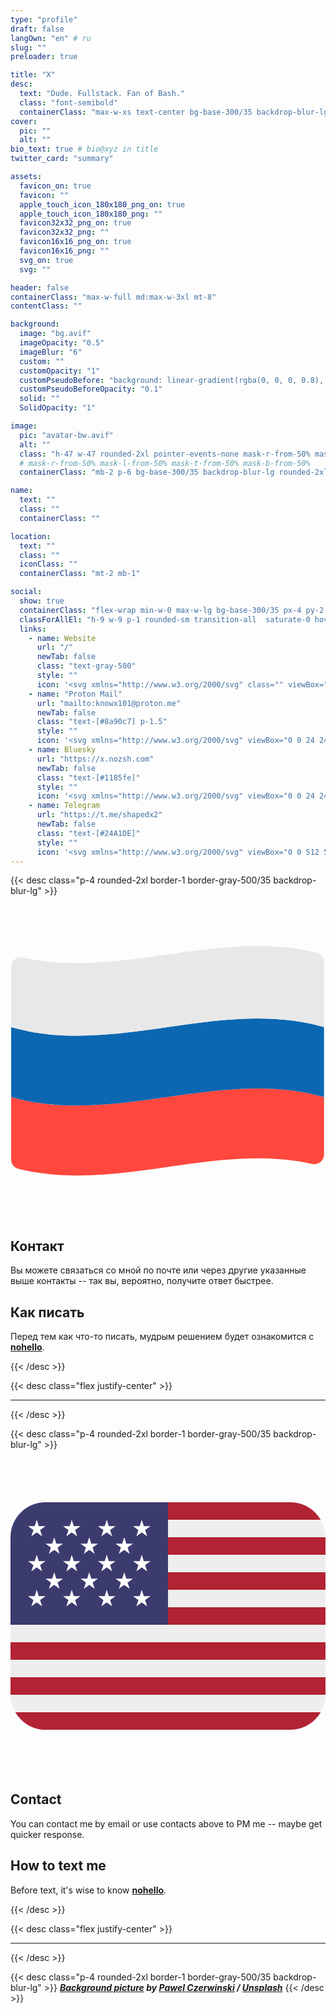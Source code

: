 ```yaml
---
type: "profile"
draft: false
langOwn: "en" # ru
slug: ""
preloader: true

title: "X"
desc:
  text: "Dude. Fullstack. Fan of Bash."
  class: "font-semibold"
  containerClass: "max-w-xs text-center bg-base-300/35 backdrop-blur-lg px-4 py-2 rounded-2xl"
cover:
  pic: ""
  alt: ""
bio_text: true # bio@xyz in title
twitter_card: "summary"

assets:
  favicon_on: true
  favicon: ""
  apple_touch_icon_180x180_png_on: true
  apple_touch_icon_180x180_png: ""
  favicon32x32_png_on: true
  favicon32x32_png: ""
  favicon16x16_png_on: true
  favicon16x16_png: ""
  svg_on: true
  svg: ""

header: false
containerClass: "max-w-full md:max-w-3xl mt-8"
contentClass: ""

background:
  image: "bg.avif"
  imageOpacity: "0.5"
  imageBlur: "6"
  custom: ""
  customOpacity: "1"
  customPseudoBefore: "background: linear-gradient(rgba(0, 0, 0, 0.8), rgba(0, 0, 0, 0.8)), url('noise.gif'); pointer-events: none;"
  customPseudoBeforeOpacity: "0.1"
  solid: ""
  SolidOpacity: "1"

image:
  pic: "avatar-bw.avif"
  alt: ""
  class: "h-47 w-47 rounded-2xl pointer-events-none mask-r-from-50% mask-l-from-50% mask-t-from-50% mask-b-from-50%"
  # mask-r-from-50% mask-l-from-50% mask-t-from-50% mask-b-from-50%
  containerClass: "mb-2 p-6 bg-base-300/35 backdrop-blur-lg rounded-2xl"

name:
  text: ""
  class: ""
  containerClass: ""

location:
  text: ""
  class: ""
  iconClass: ""
  containerClass: "mt-2 mb-1"

social:
  show: true
  containerClass: "flex-wrap min-w-0 max-w-lg bg-base-300/35 px-4 py-2 backdrop-blur-lg rounded-2xl mt-2"
  classForAllEl: "h-9 w-9 p-1 rounded-sm transition-all  saturate-0 hover:saturate-100 hover:scale-90"
  links:
    - name: Website
      url: "/"
      newTab: false
      class: "text-gray-500"
      style: ""
      icon: '<svg xmlns="http://www.w3.org/2000/svg" class="" viewBox="0 0 24 24"><path fill="currentColor" d="M16.36 14c.08-.66.14-1.32.14-2s-.06-1.34-.14-2h3.38c.16.64.26 1.31.26 2s-.1 1.36-.26 2m-5.15 5.56c.6-1.11 1.06-2.31 1.38-3.56h2.95a8.03 8.03 0 0 1-4.33 3.56M14.34 14H9.66c-.1-.66-.16-1.32-.16-2s.06-1.35.16-2h4.68c.09.65.16 1.32.16 2s-.07 1.34-.16 2M12 19.96c-.83-1.2-1.5-2.53-1.91-3.96h3.82c-.41 1.43-1.08 2.76-1.91 3.96M8 8H5.08A7.92 7.92 0 0 1 9.4 4.44C8.8 5.55 8.35 6.75 8 8m-2.92 8H8c.35 1.25.8 2.45 1.4 3.56A8 8 0 0 1 5.08 16m-.82-2C4.1 13.36 4 12.69 4 12s.1-1.36.26-2h3.38c-.08.66-.14 1.32-.14 2s.06 1.34.14 2M12 4.03c.83 1.2 1.5 2.54 1.91 3.97h-3.82c.41-1.43 1.08-2.77 1.91-3.97M18.92 8h-2.95a15.7 15.7 0 0 0-1.38-3.56c1.84.63 3.37 1.9 4.33 3.56M12 2C6.47 2 2 6.5 2 12a10 10 0 0 0 10 10a10 10 0 0 0 10-10A10 10 0 0 0 12 2"/></svg>'
    - name: "Proton Mail"
      url: "mailto:knowx101@proton.me"
      newTab: false
      class: "text-[#8a90c7] p-1.5"
      style: ""
      icon: '<svg xmlns="http://www.w3.org/2000/svg" viewBox="0 0 24 24"><path fill="currentColor" d="m15.24 8.998l3.656-3.073v15.81H2.482C1.11 21.735 0 20.609 0 19.223V6.944l7.58 6.38a2.186 2.186 0 0 0 2.871-.042l4.792-4.284zm-5.456 3.538l1.809-1.616a2.44 2.44 0 0 1-1.178-.533L.905 2.395A.552.552 0 0 0 0 2.826v2.811l8.226 6.923a1.186 1.186 0 0 0 1.558-.024M23.871 2.463a.55.55 0 0 0-.776-.068l-3.199 2.688v16.653h1.623c1.371 0 2.481-1.127 2.481-2.513V2.824a.55.55 0 0 0-.129-.36z"/></svg>'
    - name: Bluesky
      url: "https://x.nozsh.com"
      newTab: false
      class: "text-[#1185fe]"
      style: ""
      icon: '<svg xmlns="http://www.w3.org/2000/svg" viewBox="0 0 24 24"><path fill="currentColor" d="M12 11.388c-.906-1.761-3.372-5.044-5.665-6.662c-2.197-1.55-3.034-1.283-3.583-1.033C2.116 3.978 2 4.955 2 5.528c0 .575.315 4.709.52 5.4c.68 2.28 3.094 3.05 5.32 2.803c-3.26.483-6.157 1.67-2.36 5.898c4.178 4.325 5.726-.927 6.52-3.59c.794 2.663 1.708 7.726 6.444 3.59c3.556-3.59.977-5.415-2.283-5.898c2.225.247 4.64-.523 5.319-2.803c.205-.69.52-4.825.52-5.399c0-.575-.116-1.55-.752-1.838c-.549-.248-1.386-.517-3.583 1.033c-2.293 1.621-4.76 4.904-5.665 6.664"/></svg>'
    - name: Telegram
      url: "https://t.me/shapedx2"
      newTab: false
      class: "text-[#24A1DE]"
      style: ""
      icon: '<svg xmlns="http://www.w3.org/2000/svg" viewBox="0 0 512 512"><path fill="currentColor" d="M461.226 111.998c-4.48 29.013-34.773 226.133-44.586 288a27.1 27.1 0 0 1-12.824 23.14a27.09 27.09 0 0 1-26.43 1.18a138.9 138.9 0 0 1-36.053-18.987c-33.92-22.613-68.48-44.16-100.48-69.333c-15.36-12.16-15.573-23.467 0-36.907a3589 3589 0 0 0 109.44-104.106c4.693-4.694 15.36-15.147 9.387-21.334c-5.974-6.186-18.347 2.56-24.32 6.614c-49.92 33.28-100.267 66.346-149.334 100.48A62.5 62.5 0 0 1 128 289.918c-23.467-7.04-46.72-14.72-69.76-22.4c-9.387-2.987-34.134-13.013 11.733-31.787c117.12-48.64 236.587-97.493 354.133-145.92c28.587-10.88 40.534-1.28 37.12 22.187"/></svg>'
---
```


{{< desc class="p-4 rounded-2xl border-1 border-gray-500/35 backdrop-blur-lg" >}}

<div class="bg-base-300/35 backdrop-blur-lg p-3 absolute top-2 right-2 rounded-xl tooltip lg:tooltip-right" data-tip="На русском">
  <svg xmlns="http://www.w3.org/2000/svg" class="h-4 w-4" viewBox="0 0 512 512"><path fill="#ff473e" d="M1 312.52v101.445c0 7.251 4.94 13.588 11.981 15.318c159.163 39.106 318.326-43.539 477.489-8.034c9.83 2.193 19.149-5.331 19.149-15.403V312.52c-169.54-48.324-339.079 48.324-508.619 0"/><path fill="#0b67b2" d="M1 198.935v113.586c169.54 48.324 339.079-48.324 508.619 0V198.935c-169.54-48.324-339.079 48.324-508.619 0"/><path fill="#e8e8e8" d="M1 101.194v97.741c169.54 48.324 339.079-48.324 508.619 0V93.075c0-7.251-4.94-13.588-11.981-15.318c-159.163-39.106-318.326 43.539-477.489 8.034C10.319 83.599 1 91.122 1 101.194"/></svg>
</div>

## Контакт

Вы можете связаться со мной по почте или через другие указанные выше контакты -- так вы, вероятно, получите ответ быстрее.

## Как писать

Перед тем как что-то писать, мудрым решением будет ознакомится с **[nohello](https://nohello.net)**.

{{< /desc >}}

{{< desc class="flex justify-center" >}}

<hr class="w-50 sm:w-99">

{{< /desc >}}

{{< desc class="p-4 rounded-2xl border-1 border-gray-500/35 backdrop-blur-lg" >}}

<div class="bg-base-300/35 backdrop-blur-lg p-3 absolute top-2 right-2 rounded-xl tooltip lg:tooltip-right" data-tip="English">
  <svg xmlns="http://www.w3.org/2000/svg" class="h-4 w-4" viewBox="0 0 36 36"><path fill="#b22334" d="M35.445 7C34.752 5.809 33.477 5 32 5H18v2zM0 25h36v2H0zm18-8h18v2H18zm0-4h18v2H18zM0 21h36v2H0zm4 10h28c1.477 0 2.752-.809 3.445-2H.555c.693 1.191 1.968 2 3.445 2M18 9h18v2H18z"/><path fill="#eee" d="M.068 27.679q.025.14.059.277q.04.15.092.296c.089.259.197.509.333.743L.555 29h34.89l.002-.004a4 4 0 0 0 .332-.741a4 4 0 0 0 .152-.576c.041-.22.069-.446.069-.679H0c0 .233.028.458.068.679M0 23h36v2H0zm0-4v2h36v-2H18zm18-4h18v2H18zm0-4h18v2H18zM.555 7l-.003.005zM.128 8.044c.025-.102.06-.199.092-.297a4 4 0 0 0-.092.297M18 9h18c0-.233-.028-.459-.069-.68a3.6 3.6 0 0 0-.153-.576A4 4 0 0 0 35.445 7H18z"/><path fill="#3c3b6e" d="M18 5H4a4 4 0 0 0-4 4v10h18z"/><path fill="#fff" d="m2.001 7.726l.618.449l-.236.725L3 8.452l.618.448l-.236-.725L4 7.726h-.764L3 7l-.235.726zm2 2l.618.449l-.236.725l.617-.448l.618.448l-.236-.725L6 9.726h-.764L5 9l-.235.726zm4 0l.618.449l-.236.725l.617-.448l.618.448l-.236-.725l.618-.449h-.764L9 9l-.235.726zm4 0l.618.449l-.236.725l.617-.448l.618.448l-.236-.725l.618-.449h-.764L13 9l-.235.726zm-8 4l.618.449l-.236.725l.617-.448l.618.448l-.236-.725l.618-.449h-.764L5 13l-.235.726zm4 0l.618.449l-.236.725l.617-.448l.618.448l-.236-.725l.618-.449h-.764L9 13l-.235.726zm4 0l.618.449l-.236.725l.617-.448l.618.448l-.236-.725l.618-.449h-.764L13 13l-.235.726zm-6-6l.618.449l-.236.725L7 8.452l.618.448l-.236-.725L8 7.726h-.764L7 7l-.235.726zm4 0l.618.449l-.236.725l.617-.448l.618.448l-.236-.725l.618-.449h-.764L11 7l-.235.726zm4 0l.618.449l-.236.725l.617-.448l.618.448l-.236-.725l.618-.449h-.764L15 7l-.235.726zm-12 4l.618.449l-.236.725l.617-.448l.618.448l-.236-.725l.618-.449h-.764L3 11l-.235.726zM6.383 12.9L7 12.452l.618.448l-.236-.725l.618-.449h-.764L7 11l-.235.726h-.764l.618.449zm3.618-1.174l.618.449l-.236.725l.617-.448l.618.448l-.236-.725l.618-.449h-.764L11 11l-.235.726zm4 0l.618.449l-.236.725l.617-.448l.618.448l-.236-.725l.618-.449h-.764L15 11l-.235.726zm-12 4l.618.449l-.236.725l.617-.448l.618.448l-.236-.725l.618-.449h-.764L3 15l-.235.726zM6.383 16.9L7 16.452l.618.448l-.236-.725l.618-.449h-.764L7 15l-.235.726h-.764l.618.449zm3.618-1.174l.618.449l-.236.725l.617-.448l.618.448l-.236-.725l.618-.449h-.764L11 15l-.235.726zm4 0l.618.449l-.236.725l.617-.448l.618.448l-.236-.725l.618-.449h-.764L15 15l-.235.726z"/></svg>
</div>

## Contact

You can contact me by email or use contacts above to PM me -- maybe get quicker response.

## How to text me

Before text, it's wise to know **[nohello](https://nohello.net)**.

{{< /desc >}}

{{< desc class="flex justify-center" >}}

<hr class="w-50 sm:w-99">

{{< /desc >}}

{{< desc class="p-4 rounded-2xl border-1 border-gray-500/35 backdrop-blur-lg" >}}
**_[Background picture](https://unsplash.com/photos/brown-and-black-abstract-painting-7fHCXoiDMBE) by [Pawel Czerwinski](https://unsplash.com/@pawel_czerwinski) / [Unsplash](https://unsplash.com/)_**
{{< /desc >}}
